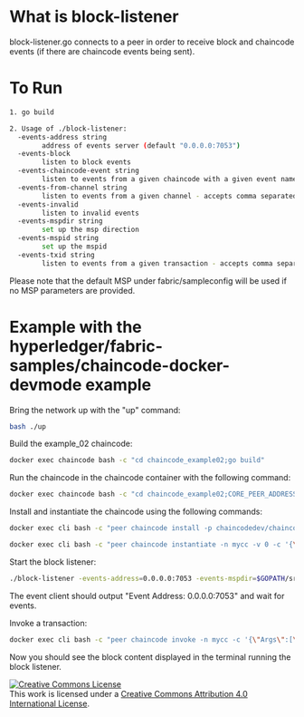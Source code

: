 # What is block-listener
block-listener.go connects to a peer in order to receive block and chaincode
events (if there are chaincode events being sent).

# To Run
```sh
1. go build

2. Usage of ./block-listener:
  -events-address string
    	address of events server (default "0.0.0.0:7053")
  -events-block
    	listen to block events
  -events-chaincode-event string
    	listen to events from a given chaincode with a given event name - accepts comma separated pairs: <chaincodeID1,event-name1,...>
  -events-from-channel string
    	listen to events from a given channel - accepts comma separated values: <channelID1,channelID2,...> - default is all
  -events-invalid
    	listen to invalid events
  -events-mspdir string
    	set up the msp direction
  -events-mspid string
    	set up the mspid
  -events-txid string
    	listen to events from a given transaction - accepts comma separated values: <transactionID1,transactionID2,...>
```
Please note that the default MSP under fabric/sampleconfig will be used if no
MSP parameters are provided.

# Example with the hyperledger/fabric-samples/chaincode-docker-devmode example

Bring the network up with the "up" command:

```sh
bash ./up
```

Build the example_02 chaincode:

```sh
docker exec chaincode bash -c "cd chaincode_example02;go build"
```

Run the chaincode in the chaincode container with the following command:
```sh
docker exec chaincode bash -c "cd chaincode_example02;CORE_PEER_ADDRESS=peer:7051 CORE_CHAINCODE_ID_NAME=mycc:0 ./chaincode_example02"
```

Install and instantiate the chaincode using the following commands:
```sh
docker exec cli bash -c "peer chaincode install -p chaincodedev/chaincode/chaincode_example02 -n mycc -v 0"

docker exec cli bash -c "peer chaincode instantiate -n mycc -v 0 -c '{\"Args\":[\"init\",\"a\",\"100\",\"b\",\"200    \"]}' -C myc"
```

Start the block listener:
```sh
./block-listener -events-address=0.0.0.0:7053 -events-mspdir=$GOPATH/src/github.com/hyperledger/fabric-samples/chaincode-docker-devmode/msp -events-mspid=DEFAULT -events-block=TRUE
```

The event client should output "Event Address: 0.0.0.0:7053"
and wait for events.

Invoke a transaction:
```sh
docker exec cli bash -c "peer chaincode invoke -n mycc -c '{\"Args\":[\"invoke\",\"a\",\"b\",\"10\"]}' -C myc"
```
Now you should see the block content displayed in the terminal running the block
listener.


<a rel="license" href="http://creativecommons.org/licenses/by/4.0/"><img alt="Creative Commons License" style="border-width:0" src="https://i.creativecommons.org/l/by/4.0/88x31.png" /></a><br />This work is licensed under a <a rel="license" href="http://creativecommons.org/licenses/by/4.0/">Creative Commons Attribution 4.0 International License</a>.
